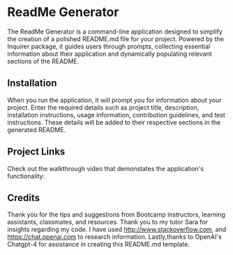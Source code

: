 # ReadMe Generator

The ReadMe Generator is a command-line application designed to simplify the creation of a polished README.md file for your project. Powered by the Inquirer package, it guides users through prompts, collecting essential information about their application and dynamically populating relevant sections of the README.

## Installation

When you run the application, it will prompt you for information about your project. Enter the required details such as project title, description, installation instructions, usage information, contribution guidelines, and test instructions. These details will be added to their respective sections in the generated README.

## Project Links

Check out the walkthrough video that demonstates the application's functionality: 




## Credits

Thank you for the tips and suggestions from Bootcamp instructors, learning assistants, classmates, and resources. Thank you to my tutor Sara for insights regarding my code. I have used http://www.stackoverflow.com, and https://chat.openai.com to research information. Lastly,thanks to OpenAI's Chatgpt-4 for assistance in creating this README.md template.